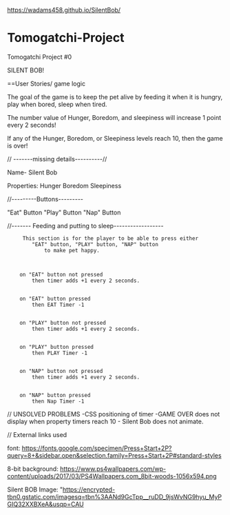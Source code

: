 https://wadams458.github.io/SilentBob/

# Tomogatchi-Project

Tomogatchi Project #0

SILENT BOB!

==User Stories/ game logic

The goal of the game is to keep the pet alive by feeding it when it is hungry, play when bored, sleep when tired.

The number value of Hunger, Boredom, and sleepiness will increase 1 point every 2 seconds!

If any of the Hunger, Boredom, or Sleepiness levels reach 10, then the game is over!

// -------missing details----------//

Name- Silent Bob

Properties:
Hunger
Boredom
Sleepiness

//---------Buttons---------

"Eat" Button
"Play" Button
"Nap" Button

//------- Feeding and putting to sleep------------------

         This section is for the player to be able to press either
            "EAT" button, "PLAY" button, "NAP" button
                to make pet happy.



        on "EAT" button not pressed
            then timer adds +1 every 2 seconds.


        on "EAT" button pressed
            then EAT Timer -1


        on "PLAY" button not pressed
            then timer adds +1 every 2 seconds.


        on "PLAY" button pressed
            then PLAY Timer -1


        on "NAP" button not pressed
            then timer adds +1 every 2 seconds.


        on "NAP" button pressed
            then Nap Timer -1

// UNSOLVED PROBLEMS
-CSS positioning of timer
-GAME OVER does not display when property timers reach 10 - Silent Bob does not animate.

// External links used

font: https://fonts.google.com/specimen/Press+Start+2P?query=8+&sidebar.open&selection.family=Press+Start+2P#standard-styles

8-bit background: https://www.ps4wallpapers.com/wp-content/uploads/2017/03/PS4Wallpapers.com_8bit-woods-1056x594.png

Silent BOB Image: "https://encrypted-tbn0.gstatic.com/imagesq=tbn%3AANd9GcTpp__ruDD_9jsWvNG9hyu_MyPGIQ32XXBXeA&usqp=CAU
